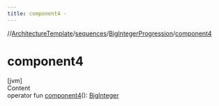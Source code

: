 ```yaml
---
title: component4 -
---
```

//[ArchitectureTemplate](../../index.md)/[sequences](../index.md)/[BigIntegerProgression](index.md)/[component4](component4.md)



# component4  
[jvm]  
Content  
operator fun [component4](component4.md)(): [BigInteger](https://docs.oracle.com/javase/8/docs/api/java/math/BigInteger.html)  



